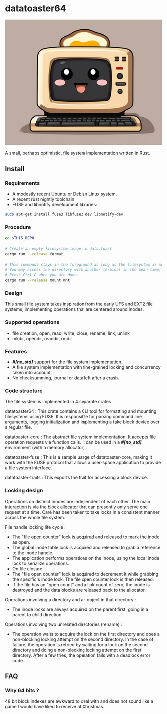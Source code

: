 # datatoaster64

![Logo](logo.jpg) 

A small, perhaps optimistic, file system implementation written in Rust.

## Install

### Requirements

  * A modestly recent Ubuntu or Debian Linux system.
  * A recent rust nightly toolchain
  * FUSE and libnotify development libraries:
```sh
sudo apt-get install fuse3 libfuse3-dev libnotify-dev
```

### Procedure

```sh
cd $THIS_REPO

# Create an empty filesystem image in data.toast
cargo run --release format

# This commands stays in the foreground as long as the filesystem is mounted.
# You may access the directory with another terminal in the mean time.
# Press Ctrl-C when you are done.
cargo run --release mount mnt
```

### Design

This small file system takes inspiration from the early UFS and EXT2 file systems, implementing operations that are centered around inodes.

### Supported operations

 * file creation, open, read, write, close, rename, link, unlink
 * mkdir, opendir, readdir, rmdir

### Features

 * ___#[no_std]___ support for the file system implementation.
 * A file system implementation with fine-grained locking and concurrency taken into account.
 * No checksumming, journal or data left after a crash.

### Code structure

The file system is implemented in 4 separate crates

datatoaster64
: This crate contains a CLI tool for formatting and mounting filesystems using FUSE. It is responsible for parsing command line arguments, logging initialization and implementing a fake block device over a regular file.

datatoaster-core
: The abstract file system implementation. It accepts file operation requests via function calls. It can be used in a ___#[no_std]___ environment (with a memory allocator).

datatoaster-fuse
: This is a sample usage of datatoaster-core, making it work with the FUSE protocol that allows a user-space application to provide a file system interface.

datatoaster-traits
: This exports the trait for accessing a block device.


### Locking design

Operations on distinct inodes are independent of each other. The main interaction is via the block allocator that can presently only serve one request at a time. Care has been taken to take locks in a consistent manner across the whole file system.

File handle locking life cycle :
 * The "file open counter" lock is acquired and released to mark the inode as open.
 * The global inode table lock is acquired and released to grab a reference to the inode handle.
 * The application performs operations on the inode, using the local inode lock to serialize operations.
 * On file closure:
  * The "file open counter" lock is acquired to decrement it while grabbing the specific's inode lock. The file open counter lock is then released.
  * If the file has an "open count" and a link count of zero, the inode is destroyed and the data blocks are released back to the allocator.

  Operations involving a directory and an object in that directory :
   * The inode locks are always acquired on the parent first, going in a parent to child direction.

  Operations involving two unrelated directories (rename) :
   * The operation waits to acquire the lock on the first directory and does a non-blocking locking attempt on the second directory. In the case of failure, the operation is retried by waiting for a lock on the second directory and doing a non-blocking locking attempt on the first directory. After a few tries, the operation fails with a deadlock error code.



## FAQ

### Why 64 bits ?

48 bit block indexes are awkward to deal with and does not sound like a game I would have liked to receive at Christmas.

